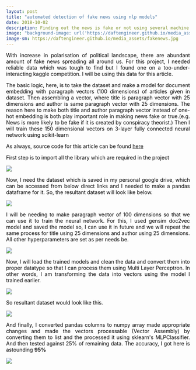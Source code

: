 ```yaml
---
layout: post
title: "automated detection of fake news using nlp models"
date: 2018-10-02
description: Finding out the news is fake or not using several machine learning models.
image: "background-image: url('https://daftengineer.github.io/media_assets/fakenews.jpg');"
image-sm: https://daftengineer.github.io/media_assets/fakenews.jpg
---
```


<div style="color:black;"><p></p>

<p style="text-align:justify;">With increase in polarisation of political landscape, there are abundant amount of fake news spreading all around us. For this project, I needed reliable data which was tough to find but I found one on a too-under-interacting kaggle competition. I will be using this data for this article. </p>
<p style="text-align:justify;">The basic logic, here, is to take the dataset and make a model for document embedding with paragraph vectors (100 dimensions) of articles given in dataset. Then assembling a vector, where title is paragraph vector with 25 dimensions and author is same paragraph vector with 25 dimensions. The reason here to make both title and author paragraph vector instead of one-hot embedding is both play important role in making news fake or true.(e.g. News is more likely to be fake if it is created by conspiracy theorist.) Then I will train these 150 dimensional vectors on 3-layer fully connected neural network using scikit-learn</p>
<p style="text-align:justify;">As always, source code for this article can be found <a href="https://github.com/daftengineer/MachineLearningProjects/blob/master/FakeNewsDetection.ipynb">here</a></p>
<p style="text-align:justify;">First step is to import all the library which are required in the project</p>
<img src="https://daftengineer.github.io/media_assets/ml9p1.jpg" />
<p style="text-align:justify;">Now, I need the dataset which is saved in my personal google drive, which can be accessed from below direct links and I needed to make a pandas dataframe for it. So, the resultant dataset will look like below.</p>
<img src="https://daftengineer.github.io/media_assets/ml9p2.jpg" />
<p style="text-align:justify;">I will be needing to make paragraph vector of 100 dimensions so that we can use it to train the neural network. For this, I used gensim doc2vec model and saved the model so, I can use it in future and we will repeat the same process for title using 25 dimensions and author using 25 dimensions. All other hyperparameters are set as per needs be.</p>
<img src="https://daftengineer.github.io/media_assets/ml9p3.jpg" />
<p style="text-align:justify;">Now, I will load the trained models and clean the data and convert them into proper datatype so that I can process them using Multi Layer Perceptron. In other words, I am transforming the data into vectors using the model I trained earlier.</p>
<img src="https://daftengineer.github.io/media_assets/ml9p4.jpg" />
<p style="text-align:justify;">So resultant dataset would look like this.</p>
<img src="https://daftengineer.github.io/media_assets/ml9p5.jpg" />
<p style="text-align:justify;">And finally, I converted pandas columns to numpy array made appropriate changes and made the vectors processable (Vector Assembly) by converting them to list and the processed it using sklearn's MLPClassifier. And then tested against 25% of remaining data. The accuracy, I got here is astounding <b>95%</b></p>
<img src="https://daftengineer.github.io/media_assets/ml9p6.jpg" />

 </div>

